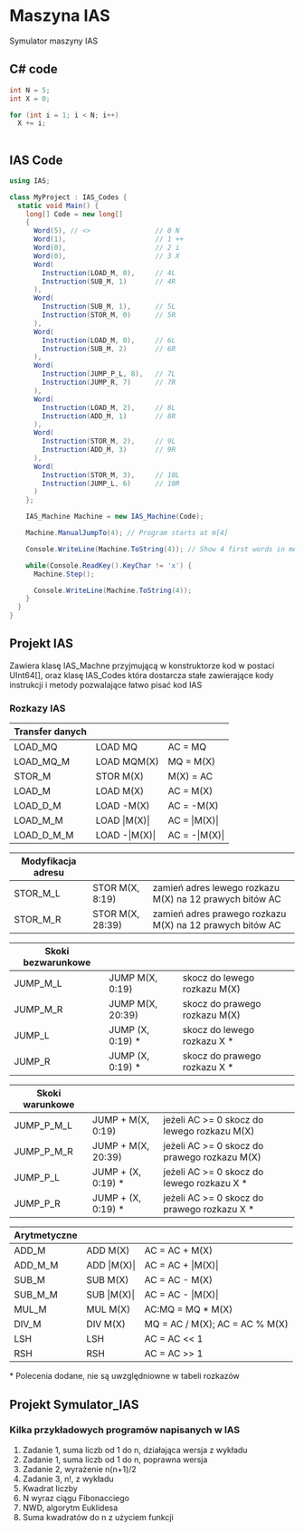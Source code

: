 # Maszyna IAS
Symulator maszyny IAS

## C# code

```C#
int N = 5;
int X = 0;

for (int i = 1; i < N; i++)
  X += i;
                
```

## IAS Code

```C#
using IAS;

class MyProject : IAS_Codes {
  static void Main() {
    long[] Code = new long[]
    {
      Word(5), // <>                // 0 N
      Word(1),                      // 1 ++
      Word(0),                      // 2 i
      Word(0),                      // 3 X
      Word(
        Instruction(LOAD_M, 0),     // 4L
        Instruction(SUB_M, 1)       // 4R
      ),
      Word(
        Instruction(SUB_M, 1),      // 5L
        Instruction(STOR_M, 0)      // 5R
      ),
      Word(
        Instruction(LOAD_M, 0),     // 6L
        Instruction(SUB_M, 2)       // 6R
      ),
      Word(
        Instruction(JUMP_P_L, 8),   // 7L
        Instruction(JUMP_R, 7)      // 7R
      ),
      Word(
        Instruction(LOAD_M, 2),     // 8L
        Instruction(ADD_M, 1)       // 8R
      ),
      Word(
        Instruction(STOR_M, 2),     // 9L
        Instruction(ADD_M, 3)       // 9R
      ),
      Word(
        Instruction(STOR_M, 3),     // 10L
        Instruction(JUMP_L, 6)      // 10R
      )
    };

    IAS_Machine Machine = new IAS_Machine(Code);

    Machine.ManualJumpTo(4); // Program starts at m[4]

    Console.WriteLine(Machine.ToString(4)); // Show 4 first words in memory -  m[0-3]

    while(Console.ReadKey().KeyChar != 'x') {
      Machine.Step();

      Console.WriteLine(Machine.ToString(4));
    }
  }
}

```

## Projekt IAS
Zawiera klasę IAS_Machne przyjmującą w konstruktorze kod w postaci UInt64[], 
oraz klasę IAS_Codes która dostarcza stałe zawierające kody instrukcji i 
metody pozwalające łatwo pisać kod IAS

### Rozkazy IAS

| Transfer danych |              |                |
| ------------- | -------------- |--------------- |
| LOAD_MQ       | LOAD MQ        | AC = MQ        |
| LOAD_MQ_M     | LOAD MQM(X)    | MQ = M(X)      |
| STOR_M        | STOR M(X)      | M(X) = AC      |
| LOAD_M        | LOAD M(X)      | AC = M(X)      |
| LOAD_D_M      | LOAD -M(X)     | AC = -M(X)     |
| LOAD_M_M      | LOAD \|M(X)\|  | AC = \|M(X)\|  |
| LOAD_D_M_M    | LOAD -\|M(X)\| | AC = -\|M(X)\| |

| Modyfikacja adresu |              |                                                          |
| -------------- | ---------------- | -------------------------------------------------------- |
| STOR_M_L       | STOR M(X, 8:19)  | zamień adres lewego rozkazu M(X) na 12 prawych bitów AC  |
| STOR_M_R       | STOR M(X, 28:39) | zamień adres prawego rozkazu M(X) na 12 prawych bitów AC |

| Skoki bezwarunkowe |             |                               |
| ------------- | ---------------- | ------------------------------|
| JUMP_M_L      | JUMP M(X, 0:19)  | skocz do lewego rozkazu M(X)  |
| JUMP_M_R      | JUMP M(X, 20:39) | skocz do prawego rozkazu M(X) |
| JUMP_L        | JUMP (X, 0:19) * | skocz do lewego rozkazu X   * |
| JUMP_R        | JUMP (X, 0:19) * | skocz do prawego rozkazu X  * |

| Skoki warunkowe |                    |                                              |
| --------------- | ------------------ | ---------------------------------------------|
| JUMP_P_M_L      | JUMP + M(X, 0:19)  | jeżeli AC >= 0 skocz do lewego rozkazu M(X)  |
| JUMP_P_M_R      | JUMP + M(X, 20:39) | jeżeli AC >= 0 skocz do prawego rozkazu M(X) |
| JUMP_P_L        | JUMP + (X, 0:19) * | jeżeli AC >= 0 skocz do lewego rozkazu X   * |
| JUMP_P_R        | JUMP + (X, 0:19) * | jeżeli AC >= 0 skocz do prawego rozkazu X  * |

| Arytmetyczne |              |                                |
| ------------ | ------------ | -------------------------------|
| ADD_M        | ADD M(X)     | AC = AC + M(X)                 |
| ADD_M_M      | ADD \|M(X)\| | AC = AC + \|M(X)\|             |
| SUB_M        | SUB M(X)     | AC = AC - M(X)                 |
| SUB_M_M      | SUB \|M(X)\| | AC = AC - \|M(X)\|             |
| MUL_M        | MUL M(X)     | AC:MQ = MQ * M(X)              |
| DIV_M        | DIV M(X)     | MQ = AC / M(X); AC = AC % M(X) |
| LSH          | LSH          | AC = AC << 1                   |
| RSH          | RSH          | AC = AC >> 1                   |

\* Polecenia dodane, nie są uwzględniowne w tabeli rozkazów

## Projekt Symulator_IAS

### Kilka przykładowych programów napisanych w IAS
1) Zadanie 1, suma liczb od 1 do n, działająca wersja z wykładu
2) Zadanie 1, suma liczb od 1 do n, poprawna wersja
3) Zadanie 2, wyrażenie n(n+1)/2
4) Zadanie 3, n!, z wykładu
5) Kwadrat liczby
6) N wyraz ciągu Fibonacciego
7) NWD, algorytm Euklidesa
8) Suma kwadratów do n z użyciem funkcji
